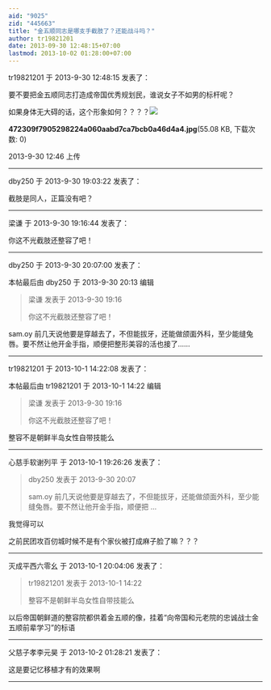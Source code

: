 ```yaml
---
aid: "9025"
zid: "445663"
title: "金五顺同志是哪支手截肢了？还能战斗吗？"
author: tr19821201
date: 2013-09-30 12:48:15+07:00
lastmod: 2013-10-02 01:28:00+07:00
---
```


tr19821201 于 2013-9-30 12:48:15 发表了：

要不要把金五顺同志打造成帝国优秀规划民，谁说女子不如男的标杆呢？

如果身体无大碍的话，这个形象如何？？？？![](/9025/12464868czpbknn56fhh2z.jpg)

**472309f7905298224a060aabd7ca7bcb0a46d4a4.jpg**(55.08 KB, 下载次数: 0)

2013-9-30 12:46 上传

---

dby250 于 2013-9-30 19:03:22 发表了：

截肢是同人，正篇没有吧？

---

梁谦 于 2013-9-30 19:16:44 发表了：

你这不光截肢还整容了吧！

---

dby250 于 2013-9-30 20:07:00 发表了：

本帖最后由 dby250 于 2013-9-30 20:13 编辑

> 梁谦 发表于 2013-9-30 19:16
>
> 你这不光截肢还整容了吧！

sam.oy 前几天说他要是穿越去了，不但能拔牙，还能做颌面外科，至少能缝兔唇。要不然让他开金手指，顺便把整形美容的活也接了……

---

tr19821201 于 2013-10-1 14:22:08 发表了：

本帖最后由 tr19821201 于 2013-10-1 14:22 编辑

> 梁谦 发表于 2013-9-30 19:16
>
> 你这不光截肢还整容了吧！

整容不是朝鲜半岛女性自带技能么

---

心慈手软谢列平 于 2013-10-1 19:26:26 发表了：

> dby250 发表于 2013-9-30 20:07
>
> sam.oy 前几天说他要是穿越去了，不但能拔牙，还能做颌面外科，至少能缝兔唇。要不然让他开金手指，顺便把 ...

我觉得可以

之前民团攻百仞城时候不是有个家伙被打成麻子脸了嘛？？？

---

灭成平西六零幺 于 2013-10-1 20:04:06 发表了：

> tr19821201 发表于 2013-10-1 14:22
>
> 整容不是朝鲜半岛女性自带技能么

以后帝国朝鲜道的整容院都供着金五顺的像，挂着“向帝国和元老院的忠诚战士金五顺前辈学习”的标语

---

父慈子孝李元昊 于 2013-10-2 01:28:21 发表了：

这是要记忆移植才有的效果啊

---
